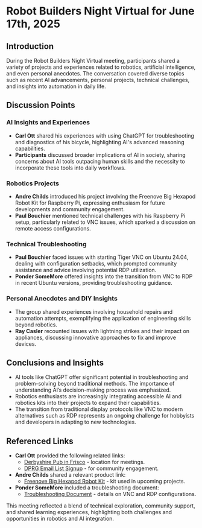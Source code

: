 # Robot Builders Night Virtual for June 17th, 2025

## Introduction
During the Robot Builders Night Virtual meeting, participants shared a variety of projects and experiences related to robotics, artificial intelligence, and even personal anecdotes. The conversation covered diverse topics such as recent AI advancements, personal projects, technical challenges, and insights into automation in daily life.

## Discussion Points

### AI Insights and Experiences
- **Carl Ott** shared his experiences with using ChatGPT for troubleshooting and diagnostics of his bicycle, highlighting AI's advanced reasoning capabilities.
- **Participants** discussed broader implications of AI in society, sharing concerns about AI tools outpacing human skills and the necessity to incorporate these tools into daily workflows.

### Robotics Projects
- **Andre Childs** introduced his project involving the Freenove Big Hexapod Robot Kit for Raspberry Pi, expressing enthusiasm for future developments and community engagement.
- **Paul Bouchier** mentioned technical challenges with his Raspberry Pi setup, particularly related to VNC issues, which sparked a discussion on remote access configurations.

### Technical Troubleshooting
- **Paul Bouchier** faced issues with starting Tiger VNC on Ubuntu 24.04, dealing with configuration setbacks, which prompted community assistance and advice involving potential RDP utilization.
- **Ponder SomeMore** offered insights into the transition from VNC to RDP in recent Ubuntu versions, providing troubleshooting guidance.

### Personal Anecdotes and DIY Insights
- The group shared experiences involving household repairs and automation attempts, exemplifying the application of engineering skills beyond robotics.
- **Ray Casler** recounted issues with lightning strikes and their impact on appliances, discussing innovative approaches to fix and improve devices.
  
## Conclusions and Insights
- AI tools like ChatGPT offer significant potential in troubleshooting and problem-solving beyond traditional methods. The importance of understanding AI’s decision-making process was emphasized.
- Robotics enthusiasts are increasingly integrating accessible AI and robotics kits into their projects to expand their capabilities.
- The transition from traditional display protocols like VNC to modern alternatives such as RDP represents an ongoing challenge for hobbyists and developers in adapting to new technologies.

## Referenced Links
- **Carl Ott** provided the following related links:
  - [Derbyshire Pub in Frisco](https://derbyshirefrisco.com/) - location for meetings.
  - [DPRG Email List Signup](https://www.dprg.org/mail-list/) - for community engagement.
- **Andre Childs** shared a relevant product link:
  - [Freenove Big Hexapod Robot Kit](https://www.amazon.com/Freenove-Big-Hexapod-Robot-Kit-Raspberry-Pi-Balancing-Recognition-Ultrasonic/dp/B08M5DXS2P) - kit used in upcoming projects.
- **Ponder SomeMore** included a troubleshooting document:
  - [Troubleshooting Document](https://docs.google.com/document/d/1HVpsJeZaxieE3vYnFci4M-lzRZtPMJFnFv6O5ONiXH4/edit) - details on VNC and RDP configurations. 

This meeting reflected a blend of technical exploration, community support, and shared learning experiences, highlighting both challenges and opportunities in robotics and AI integration.